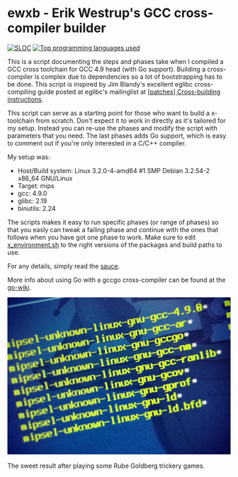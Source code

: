 # ewxb - Erik Westrup's GCC cross-compiler builder
[![SLOC](https://img.shields.io/tokei/lines/github/erikw/ewxb-gcc-cross-compiler-builder?logo=codefactor&logoColor=lightgrey)](#)
[![Top programming languages used](https://img.shields.io/github/languages/top/erikw/ewxb-gcc-cross-compiler-builder)](#)


This is a script documenting the steps and phases take when I compiled a GCC cross toolchain for GCC 4.9 head (with Go support). Building a cross-compiler is complex due to dependencies so a lot of bootstrapping has to be done. This script is inspired by Jim Blandy's excellent eglibc cross-compiling guide posted at eglibc's mailinglist at [\[patches\] Cross-building instructions](http://www.eglibc.org/archives/patches/msg00078.html).

This script can serve as a starting point for those who want to build a x-toolchain from scratch. Don't expect it to work in directly as it's tailored for my setup. Instead you can re-use the phases and modify the script with parameters that you need. The last phases adds Go support, which is easy to comment out if you're only interested in a C/C++ compiler.

My setup was:

* Host/Build system: Linux 3.2.0-4-amd64 #1 SMP Debian 3.2.54-2 x86_64 GNU/Linux
* Target: mips
* gcc: 4.9.0
* glibc: 2.19
* binutils: 2.24

The scripts makes it easy to run specific phases (or range of phases) so that you easly can tweak a failing phase and continue with the ones that follows when you have got one phase to work. Make sure to edit [x_environment.sh](x_environment.sh) to the right versions of the packages and build paths to use.

For any details, simply read the [sauce](ewxb).

More info about using Go with a gccgo cross-compiler can be found at the [go-wiki](http://code.google.com/p/go-wiki/wiki/GccgoCrossCompilation).


![Resulting x-compiler tools](result.png)

The sweet result after playing some Rube Goldberg trickery games.
